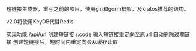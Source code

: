 短链接生成器，重写之前的项目，使用gin和gorm框架，及kratos推荐的结构。

v2.0将使用KeyDB代替Redis

实现功能
/api/url 创建短链接
/:code 输入短链接重定向至原url
自动删除过期链接
创建短链接后，短时间内重定向会从缓存读取
